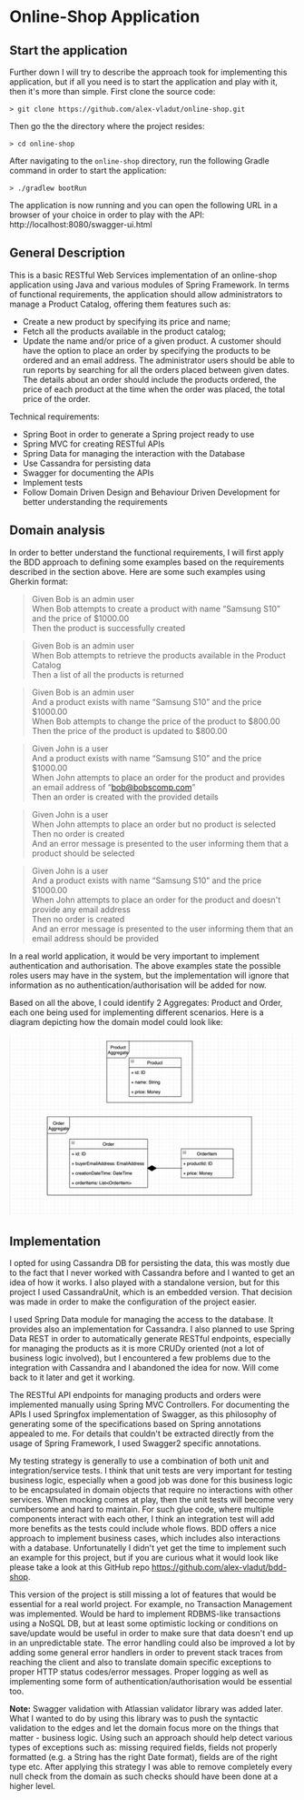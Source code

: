 # Online-Shop Application

## Start the application

Further down I will try to describe the approach took for implementing this application, but if all you need is to start the application and play with it, then it's more than simple. First clone the source code:
```
> git clone https://github.com/alex-vladut/online-shop.git
```
Then go the the directory where the project resides:
```
> cd online-shop
```
After navigating to the `online-shop` directory, run the following Gradle command in order to start the application:
```
> ./gradlew bootRun
```
The application is now running and you can open the following URL in a browser of your choice in order to play with the API: http://localhost:8080/swagger-ui.html

## General Description

This is a basic RESTful Web Services implementation of an online-shop application using Java and various modules of Spring Framework. In terms of functional requirements, the application should allow administrators to manage a Product Catalog, offering them features such as:
- Create a new product by specifying its price and name;
- Fetch all the products available in the product catalog;
- Update the name and/or price of a given product.
A customer should have the option to place an order by specifying the products to be ordered and an email address. The administrator users should be able to run reports by searching for all the orders placed between given dates. The details about an order should include the products ordered, the price of each product at the time when the order was placed, the total price of the order.

Technical requirements:
- Spring Boot in order to generate a Spring project ready to use
- Spring MVC for creating RESTful APIs
- Spring Data for managing the interaction with the Database
- Use Cassandra for persisting data
- Swagger for documenting the APIs
- Implement tests
- Follow Domain Driven Design and Behaviour Driven Development for better understanding the requirements

## Domain analysis

In order to better understand the functional requirements, I will first apply the BDD approach to defining some examples based on the requirements described in the section above. Here are some such examples using Gherkin format:

> Given Bob is an admin user <br />
> When Bob attempts to create a product with name “Samsung S10” and the price of $1000.00 <br />
> Then the product is successfully created

> Given Bob is an admin user <br />
> When Bob attempts to retrieve the products available in the Product Catalog <br />
> Then a list of all the products is returned

> Given Bob is an admin user <br />
> And a product exists with name “Samsung S10” and the price $1000.00 <br />
> When Bob attempts to change the price of the product to $800.00 <br />
> Then the price of the product is updated to $800.00

> Given John is a user <br />
> And a product exists with name “Samsung S10” and the price $1000.00 <br />
> When John attempts to place an order for the product and provides an email address of “bob@bobscomp.com” <br />
> Then an order is created with the provided details

> Given John is a user <br />
> When John attempts to place an order but no product is selected <br />
> Then no order is created <br />
> And an error message is presented to the user informing them that a product should be selected

> Given John is a user <br />
> And a product exists with name “Samsung S10” and the price $1000.00 <br />
> When John attempts to place an order for the product and doesn't provide any email address <br />
> Then no order is created <br />
> And an error message is presented to the user informing them that an email address should be provided

In a real world application, it would be very important to implement authentication and authorisation. The above examples state the possible roles users may have in the system, but the implementation will ignore that information as no authentication/authorisation will be added for now.

Based on all the above, I could identify 2 Aggregates: Product and Order, each one being used for implementing different scenarios. Here is a diagram depicting how the domain model could look like:

<img src="/static/images/Domain-Model.png" class="img-responsive" alt="Online-Shop Domain Model" />

## Implementation

I opted for using Cassandra DB for persisting the data, this was mostly due to the fact that I never worked with Cassandra before and I wanted to get an idea of how it works. I also played with a standalone version, but for this project I used CassandraUnit, which is an embedded version. That decision was made in order to make the configuration of the project easier.

I used Spring Data module for managing the access to the database. It provides also an implementation for Cassandra. I also planned to use Spring Data REST in order to automatically generate RESTful endpoints, especially for managing the products as it is more CRUDy oriented (not a lot of business logic involved), but I encountered a few problems due to the integration with Cassandra and I abandoned the idea for now. Will come back to it later and get it working.

The RESTful API endpoints for managing products and orders were implemented manually using Spring MVC Controllers. For documenting the APIs I used Springfox implementation of Swagger, as this philosophy of generating some of the specifications based on Spring annotations appealed to me. For details that couldn't be extracted directly from the usage of Spring Framework, I used Swagger2 specific annotations.

My testing strategy is generally to use a combination of both unit and integration/service tests. I think that unit tests are very important for testing business logic, especially when a good job was done for this business logic to be encapsulated in domain objects that require no interactions with other services. When mocking comes at play, then the unit tests will become very cumbersome and hard to maintain. For such glue code, where multiple components interact with each other, I think an integration test will add more benefits as the tests could include whole flows. BDD offers a nice approach to implement business cases, which includes also interactions with a database. Unfortunatelly I didn't yet get the time to implement such an example for this project, but if you are curious what it would look like please take a look at this GitHub repo https://github.com/alex-vladut/bdd-shop.

This version of the project is still missing a lot of features that would be essential for a real world project. For example, no Transaction Management was implemented. Would be hard to implement RDBMS-like transactions using a NoSQL DB, but at least some optimistic locking or conditions on save/update would be useful in order to make sure that data doesn't end up in an unpredictable state. The error handling could also be improved a lot by adding some general error handlers in order to prevent stack traces from reaching the client and also to translate domain specific exceptions to proper HTTP status codes/error messages. Proper logging as well as implementing some form of authentication/authorisation would be essential too.



**Note:** Swagger validation with Atlassian validator library was added later. What I wanted to do by using this library was to push the syntactic validation to the edges and let the domain focus more on the things that matter - business logic. Using such an approach should help detect various types of exceptions such as: missing required fields, fields not properly formatted (e.g. a String has the right Date format), fields are of the right type etc. After applying this strategy I was able to remove completely every null check from the domain as such checks should have been done at a higher level.
